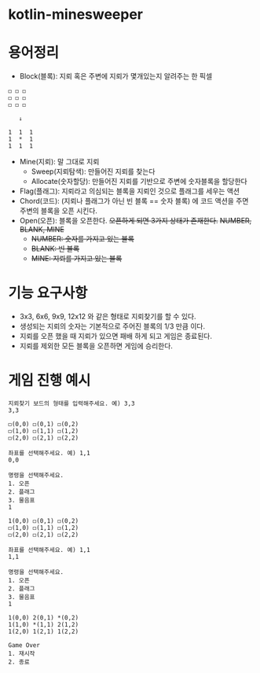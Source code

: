 # kotlin-minesweeper

# 용어정리

- Block(블록): 지뢰 혹은 주변에 지뢰가 몇개있는지 알려주는 한 픽셀

```
◻️ ◻️ ◻️
️◻️ ◻️ ◻️
◻️ ◻️ ◻️

   ↓

1  1  1
1  *  1
1  1  1
```

- Mine(지뢰): 말 그대로 지뢰
    - Sweep(지뢰탐색): 만들어진 지뢰를 찾는다
    - Allocate(숫자할당): 만들어진 지뢰를 기반으로 주변에 숫자블록을 할당한다
- Flag(플래그): 지뢰라고 의심되는 블록을 지뢰인 것으로 플래그를 세우는 액션
- Chord(코드): (지뢰나 플래그가 아닌 빈 블록 == 숫자 블록) 에 코드 액션을 주면 주변의 블록을 오픈 시킨다.
- Open(오픈): 블록을 오픈한다. ~~오픈하게 되면 3가지 상태가 존재한다.~~ ~~NUMBER, BLANK, MINE~~
    - ~~NUMBER: 숫자를 가지고 있는 블록~~
    - ~~BLANK: 빈 블록~~
    - ~~MINE: 지뢰를 가지고 있는 블록~~

# 기능 요구사항

- 3x3, 6x6, 9x9, 12x12 와 같은 형태로 지뢰찾기를 할 수 있다.
- 생성되는 지뢰의 숫자는 기본적으로 주어진 블록의 1/3 만큼 이다.
- 지뢰를 오픈 했을 때 지뢰가 있으면 패배 하게 되고 게임은 종료된다.
- 지뢰를 제외한 모든 블록을 오픈하면 게임에 승리한다.

# 게임 진행 예시

```
지뢰찾기 보드의 형태를 입력해주세요. 예) 3,3
3,3

◻️(0,0) ◻️(0,1) ◻️(0,2)
️◻️(1,0) ◻️(1,1) ◻️(1,2)
◻️(2,0) ◻️(2,1) ◻️(2,2)

좌표를 선택해주세요. 예) 1,1
0,0

명령을 선택해주세요.
1. 오픈
2. 플래그
3. 물음표
1

1(0,0) ◻️(0,1) ◻️(0,2)
️◻️(1,0) ◻️(1,1) ◻️(1,2)
◻️(2,0) ◻️(2,1) ◻️(2,2)

좌표를 선택해주세요. 예) 1,1
1,1

명령을 선택해주세요.
1. 오픈
2. 플래그
3. 물음표
1

1(0,0) 2(0,1) *(0,2)
1(1,0) *(1,1) 2(1,2)
1(2,0) 1(2,1) 1(2,2)

Game Over
1. 재시작
2. 종료
```